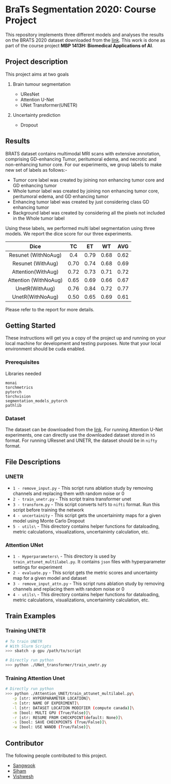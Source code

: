 # BraTs Segmentation 2020: Course Project
This repository implements three different models and analyses the results on the BRATS 2020 dataset downloaded from the [link](https://www.kaggle.com/datasets/awsaf49/brats2020-training-data). This work is done as part of the course project **MBP 1413H: Biomedical Applications of AI**.  

## Project description

This project aims at two goals

1. Brain tumour segmentation
   - UResNet
   - Attention U-Net
   - UNet Transformer(UNETR)
      
2. Uncertainty prediction
   - Dropout

## Results
BRATS dataset contains multimodal MRI scans with extensive annotation, comprising GD-enhancing Tumor, peritumoral edema, and necrotic and non-enhancing tumor core. For our experiments, we group labels to make new set of labels as follows:-
- Tumor core label was created by joining non enhancing tumor core and GD enhancing tumor
- Whole tumor label was created by joining non enhancing tumor core, peritumoral edema, and GD enhancing tumor
- Enhancing tumor label was created by just considering class GD enhancing tumor
- Background label was created by considering all the pixels not included in the Whole tumor label

Using these labels, we performed multi label segmentation using three models. We report the dice score for our three experiments.

|        **Dice**       | **TC** | **ET** | **WT** | **AVG** |
|:---------------------:|:-------:|:------:|:------:|:-------:|
|  Resunet (WithNoAug)  |   0.4   |  0.79  |  0.68  |   0.62  |
|   Resunet (WithAug)   |   0.70  |  0.74  |  0.68  |   0.69  |
|   Attention(WithAug)  |   0.72  |  0.73  |  0.71  |   0.72  |
| Attention (WithNoAug) |   0.65  |  0.69  |  0.66  |   0.67  |
|     UnetR(WithAug)    |   0.76  |  0.84  |  0.72  |   0.77  |
|    UnetR(WithNoAug)   |   0.50  |  0.65  |  0.69  |   0.61  |

Please refer to the report for more details.

## Getting Started
These instructions will get you a copy of the project up and running on your local machine for development and testing purposes. Note that your local environment should be cuda enabled.  

### Prerequisites
Libraries needed

```
monai
torchmetrics
pytorch
torchvision
segmentation_models_pytorch
pathlib
```
### Dataset
The dataset can be downloaded from the [link](https://www.kaggle.com/datasets/awsaf49/brats2020-training-data). For running Attention U-Net experiments, one can directly use the downloaded dataset stored in `h5` format. For running UResnet and UNETR, the dataset should be in `nifty` format.  


## File Descriptions
### UNETR
* `1 - remove_input.py` - This script runs ablation study by removing channels and replacing them with random noise or 0
* `2 - train_unetr.py` - This script trains transformer unet
* `3 - transform.py` - This script converts `hdf5` to `nifti` format. Run this script before training the network 
* `4 - uncertainity` - This script gets the uncertaininty maps for a given model using Monte Carlo Dropout
* `5 - utils\` - This directory contains helper functions for dataloading, metric calculations, visualizations, uncertaininty calculation, etc.
### Attention UNet
* `1 - Hyperparameters\` - This directory is used by `train_attunet_multilabel.py`. It contains `json` files with hyperparameter settings for experiment
* `2 - evaluate.py` - This script gets the metric scores and uncertainty map for a given model and dataset
* `3 - remove_input_attn.py` - This script runs ablation study by removing channels and replacing them with random noise or 0
* `4 - utils\` - This directory contains helper functions for dataloading, metric calculations, visualizations, uncertaininty calculation, etc.

## Train Examples

### Training UNETR
```bash
# To train UNETR
# With Slurm Scripts
>>> sbatch -p gpu /path/to/script

# Directly run python
>>> python ./UNet_transformer/train_unetr.py
```
### Training Attention Unet
```bash
# Directly run python
>>> python ./Attention_UNET/train_attunet_multilabel.py\
   -p [str: HYPERPARAMETER LOCATION]\
   -n [str: NAME OF EXPERIMENT]\
   -l [str: DATASET LOCATION MODIFIER (compute canada)]\
   -m [bool: MULTI GPU (True/False)]\
   -r [str: RESUME FROM CHECKPOINT(default: None)]\
   -s [bool: SAVE CHECKPOINTS (True/False)]\
   -w [bool: USE WANDB (True/False)]\
```

## Contributor
The following people contributed to this project.
* [Sangwook](https://github.com/SWKoreaBME)
* [Siham]()
* [Vishwesh](https://github.com/Vishwesh4)
